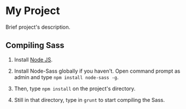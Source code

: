 # My Project

Brief project's description.

## Compiling Sass

1. Install [Node JS](https://nodejs.org/).

2. Install Node-Sass globally if you haven't. Open command prompt as admin and type `npm install node-sass -g`.

3. Then, type `npm install` on the project's directory.

4. Still in that directory, type in `grunt` to start compiling the Sass.